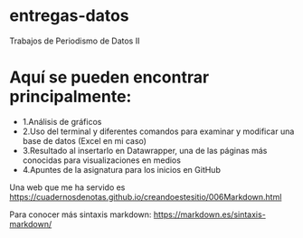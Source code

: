 # entregas-datos
Trabajos de Periodismo de Datos II

# Aquí se pueden encontrar principalmente:
- 1.Análisis de gráficos
- 2.Uso del terminal y diferentes comandos para examinar y modificar una base de datos (Excel en mi caso)
- 3.Resultado al insertarlo en Datawrapper, una de las páginas más conocidas para visualizaciones en medios
- 4.Apuntes de la asignatura para los inicios en GitHub

Una web que me ha servido es <https://cuadernosdenotas.github.io/creandoestesitio/006Markdown.html>

Para conocer más sintaxis markdown: https://markdown.es/sintaxis-markdown/
